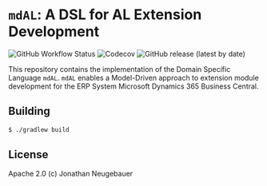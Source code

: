 # `mdAL`: A DSL for AL Extension Development

![GitHub Workflow Status](https://img.shields.io/github/workflow/status/mdal-lang/mdal/Build)
![Codecov](https://img.shields.io/codecov/c/gh/mdal-lang/mdal)
![GitHub release (latest by date)](https://img.shields.io/github/v/release/mdal-lang/mdal)

This repository contains the implementation of the Domain Specific Language `mdAL`. `mdAL` enables a Model-Driven approach to extension module development for the ERP System Microsoft Dynamics 365 Business Central.

## Building

```sh
$ ./gradlew build
```

## License

Apache 2.0 (c) Jonathan Neugebauer
